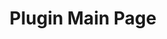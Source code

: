 ---
title: Plugin Main Page
description: A guide for implementing and using API Key authentication in your application.
---